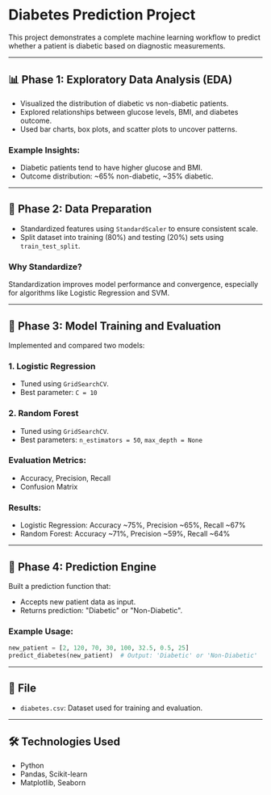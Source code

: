 
# Diabetes Prediction Project

This project demonstrates a complete machine learning workflow to predict whether a patient is diabetic based on diagnostic measurements.

---

## 📊 Phase 1: Exploratory Data Analysis (EDA)

- Visualized the distribution of diabetic vs non-diabetic patients.
- Explored relationships between glucose levels, BMI, and diabetes outcome.
- Used bar charts, box plots, and scatter plots to uncover patterns.

### Example Insights:
- Diabetic patients tend to have higher glucose and BMI.
- Outcome distribution: ~65% non-diabetic, ~35% diabetic.

---

## 🧹 Phase 2: Data Preparation

- Standardized features using `StandardScaler` to ensure consistent scale.
- Split dataset into training (80%) and testing (20%) sets using `train_test_split`.

### Why Standardize?
Standardization improves model performance and convergence, especially for algorithms like Logistic Regression and SVM.

---

## 🤖 Phase 3: Model Training and Evaluation

Implemented and compared two models:

### 1. Logistic Regression
- Tuned using `GridSearchCV`.
- Best parameter: `C = 10`

### 2. Random Forest
- Tuned using `GridSearchCV`.
- Best parameters: `n_estimators = 50`, `max_depth = None`

### Evaluation Metrics:
- Accuracy, Precision, Recall
- Confusion Matrix

### Results:
- Logistic Regression: Accuracy ~75%, Precision ~65%, Recall ~67%
- Random Forest: Accuracy ~71%, Precision ~59%, Recall ~64%

---

## 🚀 Phase 4: Prediction Engine

Built a prediction function that:
- Accepts new patient data as input.
- Returns prediction: "Diabetic" or "Non-Diabetic".

### Example Usage:
```python
new_patient = [2, 120, 70, 30, 100, 32.5, 0.5, 25]
predict_diabetes(new_patient)  # Output: 'Diabetic' or 'Non-Diabetic'
```

---

## 📁 File
- `diabetes.csv`: Dataset used for training and evaluation.

---

## 🛠 Technologies Used
- Python
- Pandas, Scikit-learn
- Matplotlib, Seaborn

